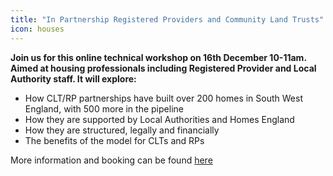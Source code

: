 ```yaml
---
title: "In Partnership Registered Providers and Community Land Trusts"
icon: houses
---
```

**Join us for this online technical workshop on 16th December 10-11am. Aimed at housing professionals including Registered Provider and Local Authority staff. It will explore:**

* How CLT/RP partnerships have built over 200 homes in South West England, with 500 more in the pipeline
* How they are supported by Local Authorities and Homes England
* How they are structured, legally and financially
* The benefits of the model for CLTs and RPs

More information and booking can be found [here](https://www.eventbrite.co.uk/e/in-partnership-registered-providers-community-land-trusts-tickets-130008560103)